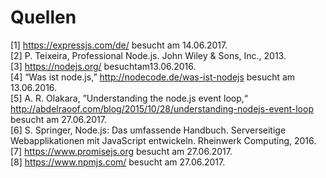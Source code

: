 # Quellen
[1] https://expressjs.com/de/ besucht am 14.06.2017.   
[2] P. Teixeira, Professional Node.js. John Wiley & Sons, Inc., 2013.  
[3] https://nodejs.org/ besuchtam13.06.2016.  
[4] “Was ist node.js,” http://nodecode.de/was-ist-nodejs besucht am 13.06.2016.  
[5] A. R. Olakara, ”Understanding the node.js event loop,“ http://abdelraoof.com/blog/2015/10/28/understanding-nodejs-event-loop besucht am 27.06.2017.  
[6] S. Springer, Node.js: Das umfassende Handbuch. Serverseitige Webapplikationen mit JavaScript entwickeln. Rheinwerk Computing, 2016.  
[7] https://www.promisejs.org besucht am 27.06.2017.  
[8] https://www.npmjs.com/ besucht am 27.06.2017.
